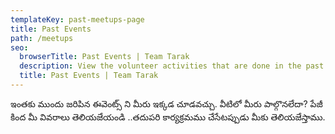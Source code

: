 ```yaml
---
templateKey: past-meetups-page
title: Past Events
path: /meetups
seo:
  browserTitle: Past Events | Team Tarak
  description: View the volunteer activities that are done in the past.
  title: Past Events | Team Tarak
---
```

ఇంతకు ముందు జరిపిన ఈవెంట్స్ ని మీరు ఇక్కడ చూడవచ్చు. వీటిలో మీరు పాల్గొనలేదా?  పేజీ కింద మీ వివరాలు తెలియజేయండి ..తదుపరి కార్యక్రమము చేసేటప్పుడు మీకు  తెలియజేస్తాము.
